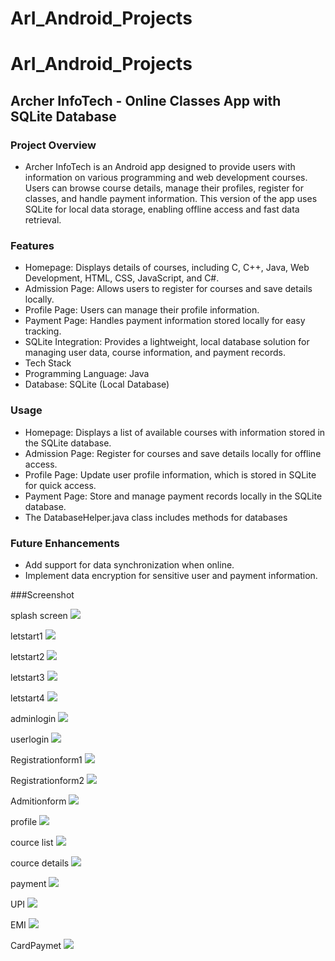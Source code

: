 # ArI_Android_Projects
# ArI_Android_Projects
## Archer InfoTech - Online Classes App with SQLite Database
### Project Overview
- Archer InfoTech is an Android app designed to provide users with information on various programming and web development courses. Users can browse course details, manage their profiles, register for classes, and handle payment information. This version of the app uses SQLite for local data storage, enabling offline access and fast data retrieval.

### Features
- Homepage: Displays details of courses, including C, C++, Java, Web Development, HTML, CSS, JavaScript, and C#.
- Admission Page: Allows users to register for courses and save details locally.
- Profile Page: Users can manage their profile information.
- Payment Page: Handles payment information stored locally for easy tracking.
- SQLite Integration: Provides a lightweight, local database solution for managing user data, course information, and payment records.
- Tech Stack
- Programming Language: Java
- Database: SQLite (Local Database)

### Usage
- Homepage: Displays a list of available courses with information stored in the SQLite database.
- Admission Page: Register for courses and save details locally for offline access.
- Profile Page: Update user profile information, which is stored in SQLite for quick access.
- Payment Page: Store and manage payment records locally in the SQLite database.
- The DatabaseHelper.java class includes methods for databases

### Future Enhancements
- Add support for data synchronization when online.
- Implement data encryption for sensitive user and payment information.

###Screenshot

splash screen
  <img src="https://github.com/ArcherInfotechInhouseTraining/ArI_Android_Projects/blob/main/Batch%201/Pooja/Project%201%20using%20SQLite/Output%20Screenshots/splashScreen.jpeg?raw=true">

letstart1
  <img src="https://github.com/ArcherInfotechInhouseTraining/ArI_Android_Projects/blob/main/Batch%201/Pooja/Project%201%20using%20SQLite/Output%20Screenshots/LetsStartOne.jpeg?raw=true">

letstart2
  <img src ="https://github.com/ArcherInfotechInhouseTraining/ArI_Android_Projects/blob/main/Batch%201/Pooja/Project%201%20using%20SQLite/Output%20Screenshots/LetsStartTwo.jpeg?raw=true">

letstart3
  <img src="https://github.com/ArcherInfotechInhouseTraining/ArI_Android_Projects/blob/main/Batch%201/Pooja/Project%201%20using%20SQLite/Output%20Screenshots/LetsStartThree.jpeg?raw=true">

letstart4
  <img src="https://github.com/ArcherInfotechInhouseTraining/ArI_Android_Projects/blob/main/Batch%201/Pooja/Project%201%20using%20SQLite/Output%20Screenshots/LetsStartFour.jpeg?raw=true">
  
adminlogin
  <img src="https://github.com/ArcherInfotechInhouseTraining/ArI_Android_Projects/blob/main/Batch%201/Pooja/Project%201%20using%20SQLite/Output%20Screenshots/AdminLogIn.jpeg?raw=true">

userlogin
  <img src="https://github.com/ArcherInfotechInhouseTraining/ArI_Android_Projects/blob/main/Batch%201/Pooja/Project%201%20using%20SQLite/Output%20Screenshots/UserLogIn.jpeg?raw=true">

Registrationform1
  <img src="https://github.com/ArcherInfotechInhouseTraining/ArI_Android_Projects/blob/main/Batch%201/Pooja/Project%201%20using%20SQLite/Output%20Screenshots/RegistrationOne.jpeg?raw=true">

Registrationform2
  <img src="https://github.com/ArcherInfotechInhouseTraining/ArI_Android_Projects/blob/main/Batch%201/Pooja/Project%201%20using%20SQLite/Output%20Screenshots/RegstrationTwo.jpeg?raw=true">

Admitionform
  <img src="https://github.com/ArcherInfotechInhouseTraining/ArI_Android_Projects/blob/main/Batch%201/Pooja/Project%201%20using%20SQLite/Output%20Screenshots/AdmissionForm.jpeg?raw=true">

profile
  <img src="https://github.com/ArcherInfotechInhouseTraining/ArI_Android_Projects/blob/main/Batch%201/Pooja/Project%201%20using%20SQLite/Output%20Screenshots/ProfilePage.jpeg?raw=true">

cource list
  <img src= "https://github.com/ArcherInfotechInhouseTraining/ArI_Android_Projects/blob/main/Batch%201/Pooja/Project%201%20using%20SQLite/Output%20Screenshots/CourceList.jpeg?raw=true">

cource details
  <img src = "https://github.com/ArcherInfotechInhouseTraining/ArI_Android_Projects/blob/main/Batch%201/Pooja/Project%201%20using%20SQLite/Output%20Screenshots/DetaillsAboutCource.jpeg?raw=true">

payment
  <img src = "https://github.com/ArcherInfotechInhouseTraining/ArI_Android_Projects/blob/main/Batch%201/Pooja/Project%201%20using%20SQLite/Output%20Screenshots/PaymentPage.jpeg?raw=true">

UPI
<img src="https://github.com/ArcherInfotechInhouseTraining/ArI_Android_Projects/blob/main/Batch%201/Pooja/Project%201%20using%20SQLite/Output%20Screenshots/PayWithUPI.jpeg?raw=true">

EMI
<img src="https://github.com/ArcherInfotechInhouseTraining/ArI_Android_Projects/blob/main/Batch%201/Pooja/Project%201%20using%20SQLite/Output%20Screenshots/EMI.jpeg?raw=true">

CardPaymet
<img src="https://github.com/ArcherInfotechInhouseTraining/ArI_Android_Projects/blob/main/Batch%201/Pooja/Project%201%20using%20SQLite/Output%20Screenshots/CardPayment.jpeg?raw=true">

  

  
  
  
